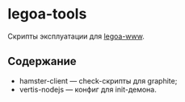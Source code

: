 legoa-tools
===========

Скрипты эксплуатации для [legoa-www](http://github.yandex-team.ru/lego/legoa-www).

## Содержание

* hamster-client — check-скрипты для graphite;
* vertis-nodejs — конфиг для init-демона.

